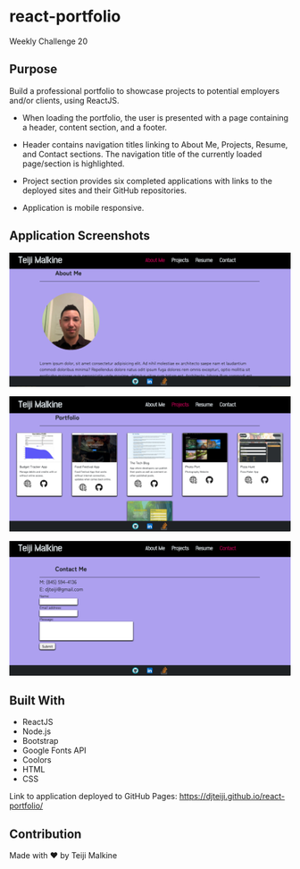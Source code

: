 # react-portfolio
Weekly Challenge 20

## Purpose

Build a professional portfolio to showcase projects to potential employers and/or clients, using ReactJS.

- When loading the portfolio, the user is presented with a page containing a header, content section, and a footer.

- Header contains navigation titles linking to About Me, Projects, Resume, and Contact sections. The navigation title of the currently loaded page/section is highlighted.

- Project section provides six completed applications with links to the deployed sites and their GitHub repositories.

- Application is mobile responsive.

## Application Screenshots

![Getting Started](./src/assets/images/Screen%20Shot%202022-07-19%20at%205.03.08%20AM.png)

![Getting Started](./src/assets/images/Screen%20Shot%202022-07-19%20at%205.03.30%20AM.png)

![Getting Started](./src/assets/images/Screen%20Shot%202022-07-19%20at%205.05.39%20AM.png)

## Built With

- ReactJS
- Node.js
- Bootstrap
- Google Fonts API
- Coolors
- HTML
- CSS

Link to application deployed to GitHub Pages: https://djteiji.github.io/react-portfolio/

## Contribution
Made with ❤️ by Teiji Malkine

